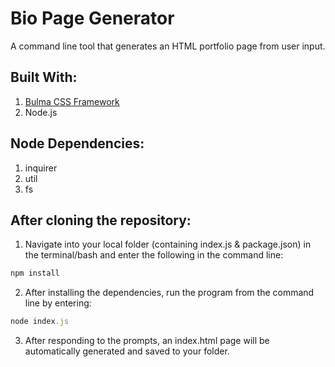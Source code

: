 # Bio Page Generator
A command line tool that generates an HTML portfolio page from user input.

## Built With:
1. [Bulma CSS Framework](https://bulma.io/documentation/overview/start/)
1. Node.js

## Node Dependencies:
1. inquirer
1. util
1. fs

## After cloning the repository:
1. Navigate into your local folder (containing index.js & package.json) in the terminal/bash and enter the following in the command line: 
```javascript
npm install
``` 
2. After installing the dependencies, run the program from the command line by entering:
```javascript
node index.js
```
3. After responding to the prompts, an index.html page will be automatically generated and saved to your folder.